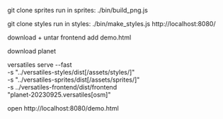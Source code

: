 

git clone sprites
run in sprites: ./bin/build_png.js

git clone styles
run in styles: ./bin/make_styles.js http://localhost:8080/

download + untar frontend
add demo.html

download planet

versatiles serve --fast \
	-s "../versatiles-styles/dist[/assets/styles/]" \
	-s "../versatiles-sprites/dist[/assets/sprites/]" \
	-s ../versatiles-frontend/dist/frontend \
	"planet-20230925.versatiles[osm]"

open http://localhost:8080/demo.html

